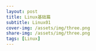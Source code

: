 ```yaml
---
layout: post
title: Linux基础篇
subtitle: Linux01
cover-img: /assets/img/three.png
share-img: /assets/img/three.png
tags: [Linux]
---
```

